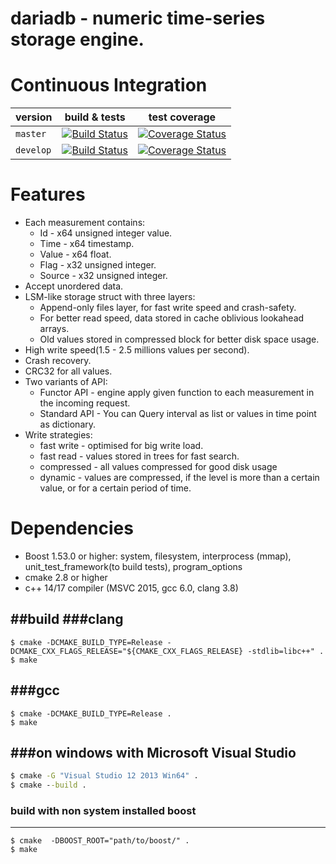 # dariadb - numeric time-series storage engine.

# Continuous Integration

|  version | build & tests | test coverage |
|---------------------|---------|----------|
| `master`   | [![Build Status](https://travis-ci.org/lysevi/dariadb.svg?branch=master)](https://travis-ci.org/lysevi/dariadb) |  [![Coverage Status](https://coveralls.io/repos/github/lysevi/dariadb/badge.svg?branch=master)](https://coveralls.io/github/lysevi/dariadb?branch=master) |
| `develop` | [![Build Status](https://travis-ci.org/lysevi/dariadb.svg?branch=dev)](https://travis-ci.org/lysevi/dariadb) | [![Coverage Status](https://coveralls.io/repos/github/lysevi/dariadb/badge.svg?branch=dev)](https://coveralls.io/github/lysevi/dariadb?branch=dev)

# Features
* Each measurement contains:
  - Id - x64 unsigned integer value.
  - Time - x64 timestamp.
  - Value - x64 float.
  - Flag - x32 unsigned integer.
  - Source - x32 unsigned integer.
* Accept unordered data.
* LSM-like storage struct with three layers:
  - Append-only files layer, for fast write speed and crash-safety.
  - For better read speed, data stored in cache oblivious lookahead arrays.
  - Old values stored in compressed block for better disk space usage.
* High write speed(1.5 - 2.5 millions values per second).
* Crash recovery.
* CRC32 for all values.
* Two variants of API:
  - Functor API -  engine apply given function to each measurement in the incoming request.
  - Standard API - You can Query interval as list or values in time point as dictionary.
* Write strategies:
  - fast write - optimised for big write load.
  - fast read  - values stored in trees for fast search.
  - compressed - all values compressed for good disk usage
  - dynamic - values are compressed, if the level is more than a certain value, or for a certain period of time.

# Dependencies
* Boost 1.53.0 or higher: system, filesystem, interprocess (mmap), unit_test_framework(to build tests), program_options
* cmake 2.8 or higher
* c++ 14/17 compiler (MSVC 2015, gcc 6.0, clang 3.8)

##build
###clang
---
```shell
$ cmake -DCMAKE_BUILD_TYPE=Release -DCMAKE_CXX_FLAGS_RELEASE="${CMAKE_CXX_FLAGS_RELEASE} -stdlib=libc++" .
$ make
```

###gcc
---
```shell
$ cmake -DCMAKE_BUILD_TYPE=Release .
$ make
```
###on windows with **Microsoft Visual Studio**
---
```cmd
$ cmake -G "Visual Studio 12 2013 Win64" .
$ cmake --build .
```
### build with non system installed boost
---
```shell
$ cmake  -DBOOST_ROOT="path/to/boost/" .
$ make
```


